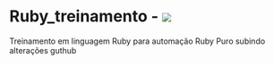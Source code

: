 # Ruby_treinamento - <img src="https://img.icons8.com/external-justicon-flat-justicon/50/000000/external-rocket-science-justicon-flat-justicon.png"/>
Treinamento em linguagem Ruby para automação Ruby Puro
subindo alterações guthub 
